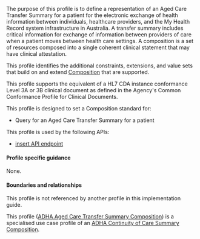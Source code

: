 The purpose of this profile is to define a representation of an Aged Care Transfer Summary for a patient for the electronic exchange of health information between individuals, healthcare providers, and the My Health Record system infrastructure in Australia. A transfer summary includes critical information for exchange of information between providers of care when a patient moves between health care settings. A composition is a set of resources composed into a single coherent clinical statement that may have clinical attestation.

This profile identifies the additional constraints, extensions, and value sets that build on and extend [Composition](http://hl7.org/fhir/R4/composition.html) that are supported. 

This profile supports the equivalent of a HL7 CDA instance conformance Level 3A or 3B clinical document as defined in the Agency's Common Conformance Profile for Clinical Documents.

This profile is designed to set a Composition standard for:
* Query for an Aged Care Transfer Summary for a patient

This profile is used by the following APIs:
* [insert API endpoint](StructureDefinition-TBD-1.html)


#### Profile specific guidance
None.


#### Boundaries and relationships
This profile is not referenced by another profile in this implementation guide.  

This profile ([ADHA Aged Care Transfer Summary Composition](StructureDefinition-dh-composition-acts-1.html)) is a specialised use case profile of an [ADHA Continuity of Care Summary Composition](StructureDefinition-dh-composition-cocs-1.html).

